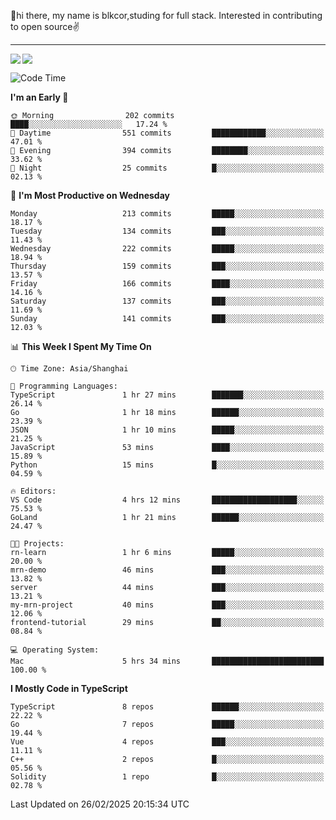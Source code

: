 👋hi there, my name is blkcor,studing for full stack.
Interested in contributing to open source✌️

<hr/>

![](https://github-readme-stats.vercel.app/api?username=blkcor)
<a href="https://github.com/blkcor/github-readme-stats">
    <img align="left" src="https://github-readme-stats.vercel.app/api/top-langs/?username=blkcor&hide=jupyter%20notebook,shaderlab,tex,c%23&langs_count=9" />
</a>


<!--START_SECTION:waka-->
![Code Time](http://img.shields.io/badge/Code%20Time-1%2C819%20hrs%2027%20mins-blue)

**I'm an Early 🐤** 

```text
🌞 Morning                202 commits         ████░░░░░░░░░░░░░░░░░░░░░   17.24 % 
🌆 Daytime                551 commits         ████████████░░░░░░░░░░░░░   47.01 % 
🌃 Evening                394 commits         ████████░░░░░░░░░░░░░░░░░   33.62 % 
🌙 Night                  25 commits          █░░░░░░░░░░░░░░░░░░░░░░░░   02.13 % 
```
📅 **I'm Most Productive on Wednesday** 

```text
Monday                   213 commits         █████░░░░░░░░░░░░░░░░░░░░   18.17 % 
Tuesday                  134 commits         ███░░░░░░░░░░░░░░░░░░░░░░   11.43 % 
Wednesday                222 commits         █████░░░░░░░░░░░░░░░░░░░░   18.94 % 
Thursday                 159 commits         ███░░░░░░░░░░░░░░░░░░░░░░   13.57 % 
Friday                   166 commits         ████░░░░░░░░░░░░░░░░░░░░░   14.16 % 
Saturday                 137 commits         ███░░░░░░░░░░░░░░░░░░░░░░   11.69 % 
Sunday                   141 commits         ███░░░░░░░░░░░░░░░░░░░░░░   12.03 % 
```


📊 **This Week I Spent My Time On** 

```text
🕑︎ Time Zone: Asia/Shanghai

💬 Programming Languages: 
TypeScript               1 hr 27 mins        ███████░░░░░░░░░░░░░░░░░░   26.14 % 
Go                       1 hr 18 mins        ██████░░░░░░░░░░░░░░░░░░░   23.39 % 
JSON                     1 hr 10 mins        █████░░░░░░░░░░░░░░░░░░░░   21.25 % 
JavaScript               53 mins             ████░░░░░░░░░░░░░░░░░░░░░   15.89 % 
Python                   15 mins             █░░░░░░░░░░░░░░░░░░░░░░░░   04.59 % 

🔥 Editors: 
VS Code                  4 hrs 12 mins       ███████████████████░░░░░░   75.53 % 
GoLand                   1 hr 21 mins        ██████░░░░░░░░░░░░░░░░░░░   24.47 % 

🐱‍💻 Projects: 
rn-learn                 1 hr 6 mins         █████░░░░░░░░░░░░░░░░░░░░   20.00 % 
mrn-demo                 46 mins             ███░░░░░░░░░░░░░░░░░░░░░░   13.82 % 
server                   44 mins             ███░░░░░░░░░░░░░░░░░░░░░░   13.21 % 
my-mrn-project           40 mins             ███░░░░░░░░░░░░░░░░░░░░░░   12.06 % 
frontend-tutorial        29 mins             ██░░░░░░░░░░░░░░░░░░░░░░░   08.84 % 

💻 Operating System: 
Mac                      5 hrs 34 mins       █████████████████████████   100.00 % 
```

**I Mostly Code in TypeScript** 

```text
TypeScript               8 repos             ██████░░░░░░░░░░░░░░░░░░░   22.22 % 
Go                       7 repos             █████░░░░░░░░░░░░░░░░░░░░   19.44 % 
Vue                      4 repos             ███░░░░░░░░░░░░░░░░░░░░░░   11.11 % 
C++                      2 repos             █░░░░░░░░░░░░░░░░░░░░░░░░   05.56 % 
Solidity                 1 repo              █░░░░░░░░░░░░░░░░░░░░░░░░   02.78 % 
```




 Last Updated on 26/02/2025 20:15:34 UTC
<!--END_SECTION:waka-->


